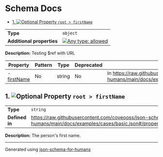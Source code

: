 # Schema Docs

- [1. ![Optional](https://img.shields.io/badge/Optional-yellow) Property `root > firstName`](#firstName-4e616d65)

|                           |                                                                                                                                   |
| ------------------------- | --------------------------------------------------------------------------------------------------------------------------------- |
| **Type**                  | `object`                                                                                                                          |
| **Additional properties** | [![Any type: allowed](https://img.shields.io/badge/Any%20type-allowed-green)](# "Additional Properties of any type are allowed.") |

**Description:** Testing $ref with URL

| Property                            | Pattern | Type   | Deprecated | Definition                                                                                                                     | Title/Description        |
| ----------------------------------- | ------- | ------ | ---------- | ------------------------------------------------------------------------------------------------------------------------------ | ------------------------ |
| - [firstName](#firstName-4e616d65 ) | No      | string | No         | In https://raw.githubusercontent.com/coveooss/json-schema-for-humans/main/docs/examples/cases/basic.json#/properties/firstName | The person's first name. |

## <a name="firstName-4e616d65"></a>1. ![Optional](https://img.shields.io/badge/Optional-yellow) Property `root > firstName`

|                |                                                                                                                             |
| -------------- | --------------------------------------------------------------------------------------------------------------------------- |
| **Type**       | `string`                                                                                                                    |
| **Defined in** | https://raw.githubusercontent.com/coveooss/json-schema-for-humans/main/docs/examples/cases/basic.json#/properties/firstName |

**Description:** The person's first name.

----------------------------------------------------------------------------------------------------------------------------
Generated using [json-schema-for-humans](https://github.com/coveooss/json-schema-for-humans)
